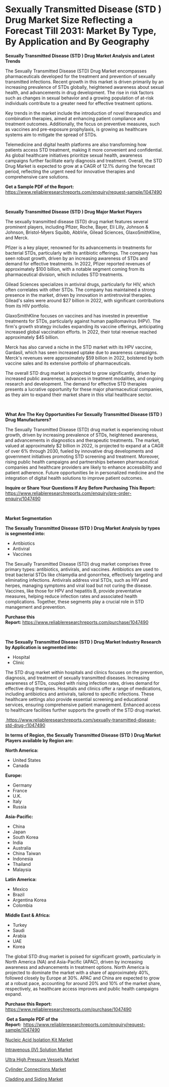 <p><h1>Sexually Transmitted Disease (STD ) Drug Market Size Reflecting a Forecast Till 2031: Market By Type, By Application and By Geography</h1></p><p><strong>Sexually Transmitted Disease (STD ) Drug Market Analysis and Latest Trends</strong></p>
<p><p>The Sexually Transmitted Disease (STD) Drug Market encompasses pharmaceuticals developed for the treatment and prevention of sexually transmitted infections. Recent growth in this market is driven primarily by an increasing prevalence of STDs globally, heightened awareness about sexual health, and advancements in drug development. The rise in risk factors such as changes in sexual behavior and a growing population of at-risk individuals contribute to a greater need for effective treatment options.</p><p>Key trends in the market include the introduction of novel therapeutics and combination therapies, aimed at enhancing patient compliance and treatment outcomes. Additionally, the focus on preventive measures, such as vaccines and pre-exposure prophylaxis, is growing as healthcare systems aim to mitigate the spread of STDs.</p><p>Telemedicine and digital health platforms are also transforming how patients access STD treatment, making it more convenient and confidential. As global healthcare initiatives prioritize sexual health, awareness campaigns further facilitate early diagnosis and treatment. Overall, the STD Drug Market is expected to grow at a CAGR of 12.1% during the forecast period, reflecting the urgent need for innovative therapies and comprehensive care solutions.</p></p>
<p><strong>Get a Sample PDF of the Report:&nbsp;</strong> <a href="https://www.reliableresearchreports.com/enquiry/request-sample/1047490?utm_campaign=8&utm_medium=2&utm_source=Github&utm_content=ia&utm_term=26122024&utm_id=sexually-transmitted-disease-std-drug">https://www.reliableresearchreports.com/enquiry/request-sample/1047490</a></p>
<p>&nbsp;</p>
<p><strong>Sexually Transmitted Disease (STD ) Drug Major Market Players</strong></p>
<p><p>The sexually transmitted disease (STD) drug market features several prominent players, including Pfizer, Roche, Bayer, Eli Lilly, Johnson & Johnson, Bristol-Myers Squibb, AbbVie, Gilead Sciences, GlaxoSmithKline, and Merck. </p><p>Pfizer is a key player, renowned for its advancements in treatments for bacterial STDs, particularly with its antibiotic offerings. The company has seen robust growth, driven by an increasing awareness of STDs and demand for effective treatments. In 2022, Pfizer reported revenues of approximately $100 billion, with a notable segment coming from its pharmaceutical division, which includes STD treatments.</p><p>Gilead Sciences specializes in antiviral drugs, particularly for HIV, which often correlates with other STDs. The company has maintained a strong presence in the market, driven by innovation in antiretroviral therapies. Gilead's sales were around $27 billion in 2022, with significant contributions from its HIV portfolio.</p><p>GlaxoSmithKline focuses on vaccines and has invested in preventive treatments for STDs, particularly against human papillomavirus (HPV). The firm's growth strategy includes expanding its vaccine offerings, anticipating increased global vaccination efforts. In 2022, their total revenue reached approximately $45 billion.</p><p>Merck has also carved a niche in the STD market with its HPV vaccine, Gardasil, which has seen increased uptake due to awareness campaigns. Merck's revenues were approximately $59 billion in 2022, bolstered by both vaccine sales and its extensive portfolio of pharmaceuticals.</p><p>The overall STD drug market is projected to grow significantly, driven by increased public awareness, advances in treatment modalities, and ongoing research and development. The demand for effective STD therapies presents a lucrative opportunity for these major pharmaceutical companies, as they aim to expand their market share in this vital healthcare sector.</p></p>
<p>&nbsp;</p>
<p><strong>What Are The Key Opportunities For Sexually Transmitted Disease (STD ) Drug Manufacturers?</strong></p>
<p><p>The Sexually Transmitted Disease (STD) drug market is experiencing robust growth, driven by increasing prevalence of STDs, heightened awareness, and advancements in diagnostics and therapeutic treatments. The market, valued at approximately $2 billion in 2022, is projected to expand at a CAGR of over 6% through 2030, fueled by innovative drug developments and government initiatives promoting STD screening and treatment. Moreover, rising public health campaigns and partnerships between pharmaceutical companies and healthcare providers are likely to enhance accessibility and patient adherence. Future opportunities lie in personalized medicine and the integration of digital health solutions to improve patient outcomes.</p></p>
<p><strong>Inquire or Share Your Questions If Any Before Purchasing This Report:</strong> <a href="https://www.reliableresearchreports.com/enquiry/pre-order-enquiry/1047490?utm_campaign=8&utm_medium=2&utm_source=Github&utm_content=ia&utm_term=26122024&utm_id=sexually-transmitted-disease-std-drug">https://www.reliableresearchreports.com/enquiry/pre-order-enquiry/1047490</a></p>
<p>&nbsp;</p>
<p><strong>Market Segmentation</strong></p>
<p><strong>The Sexually Transmitted Disease (STD ) Drug Market Analysis by types is segmented into:</strong></p>
<p><ul><li>Antibiotics</li><li>Antiviral</li><li>Vaccines</li></ul></p>
<p><p>The Sexually Transmitted Disease (STD) drug market comprises three primary types: antibiotics, antivirals, and vaccines. Antibiotics are used to treat bacterial STDs like chlamydia and gonorrhea, effectively targeting and eliminating infections. Antivirals address viral STDs, such as HIV and herpes, managing symptoms and viral load but not curing the disease. Vaccines, like those for HPV and hepatitis B, provide preventative measures, helping reduce infection rates and associated health complications. Together, these segments play a crucial role in STD management and prevention.</p></p>
<p><strong>Purchase this Report:&nbsp;</strong><a href="https://www.reliableresearchreports.com/purchase/1047490?utm_campaign=8&utm_medium=2&utm_source=Github&utm_content=ia&utm_term=26122024&utm_id=sexually-transmitted-disease-std-drug">https://www.reliableresearchreports.com/purchase/1047490</a></p>
<p>&nbsp;</p>
<p><strong>The Sexually Transmitted Disease (STD ) Drug Market Industry Research by Application is segmented into:</strong></p>
<p><ul><li>Hospital</li><li>Clinic</li></ul></p>
<p><p>The STD drug market within hospitals and clinics focuses on the prevention, diagnosis, and treatment of sexually transmitted diseases. Increasing awareness of STDs, coupled with rising infection rates, drives demand for effective drug therapies. Hospitals and clinics offer a range of medications, including antibiotics and antivirals, tailored to specific infections. These healthcare settings also provide essential screening and educational services, ensuring comprehensive patient management. Enhanced access to healthcare facilities further supports the growth of the STD drug market.</p></p>
<p><a href="https://www.reliableresearchreports.com/sexually-transmitted-disease-std-drug-r1047490?utm_campaign=8&utm_medium=2&utm_source=Github&utm_content=ia&utm_term=26122024&utm_id=sexually-transmitted-disease-std-drug">&nbsp;https://www.reliableresearchreports.com/sexually-transmitted-disease-std-drug-r1047490</a></p>
<p><strong>In terms of Region, the Sexually Transmitted Disease (STD ) Drug Market Players available by Region are:</strong></p>
<p>
    <p> <strong> North America: </strong>
        <ul>
            <li>United States</li>
            <li>Canada</li>
        </ul>
        </p> 
    <p> <strong> Europe: </strong>
        <ul>
            <li>Germany</li>
            <li>France</li>
            <li>U.K.</li>
            <li>Italy</li>
            <li>Russia</li>
        </ul>
        </p> 
    <p> <strong> Asia-Pacific: </strong>
        <ul>
            <li>China</li>
            <li>Japan</li>
            <li>South Korea</li>
            <li>India</li>
            <li>Australia</li>
            <li>China Taiwan</li>
            <li>Indonesia</li>
            <li>Thailand</li>
            <li>Malaysia</li>
        </ul>
        </p> 
    <p> <strong> Latin America: </strong>
        <ul>
            <li>Mexico</li>
            <li>Brazil</li>
            <li>Argentina Korea</li>
            <li>Colombia</li>
        </ul>
        </p> 
    <p> <strong> Middle East & Africa: </strong>
        <ul>
            <li>Turkey</li>
            <li>Saudi</li>
            <li>Arabia</li>
            <li>UAE</li>
            <li>Korea</li>
        </ul>
    </p>
    </p>
<p><p>The global STD drug market is poised for significant growth, particularly in North America (NA) and Asia-Pacific (APAC), driven by increasing awareness and advancements in treatment options. North America is projected to dominate the market with a share of approximately 40%, followed closely by Europe at 30%. APAC and China are expected to grow at a robust pace, accounting for around 20% and 10% of the market share, respectively, as healthcare access improves and public health campaigns expand.</p></p>
<p><strong>Purchase this Report: </strong><a href="https://www.reliableresearchreports.com/purchase/1047490?utm_campaign=8&utm_medium=2&utm_source=Github&utm_content=ia&utm_term=26122024&utm_id=sexually-transmitted-disease-std-drug">https://www.reliableresearchreports.com/purchase/1047490</a></p>
<p>&nbsp;<strong>Get a Sample PDF of the Report:&nbsp;&nbsp;</strong><a href="https://www.reliableresearchreports.com/enquiry/request-sample/1047490?utm_campaign=8&utm_medium=2&utm_source=Github&utm_content=ia&utm_term=26122024&utm_id=sexually-transmitted-disease-std-drug">https://www.reliableresearchreports.com/enquiry/request-sample/1047490</a></p>
<p><strong></strong></p>
<p><p><a href="https://www.linkedin.com/pulse/market-leaders-laggards-global-nucleic-acid-isolation-kit-trends-ft5zc?utm_campaign=8&utm_medium=2&utm_source=Github&utm_content=ia&utm_term=26122024&utm_id=sexually-transmitted-disease-std-drug">Nucleic Acid Isolation Kit Market</a></p><p><a href="https://github.com/mcfred89/Market-Research-Report-List-1/blob/main/intravenous-iv-solution-market.md?utm_campaign=8&utm_medium=2&utm_source=Github&utm_content=ia&utm_term=26122024&utm_id=sexually-transmitted-disease-std-drug">Intravenous (IV) Solution Market</a></p><p><a href="https://www.linkedin.com/pulse/global-ultra-high-pressure-vessels-marketacomprehensive-analysis-0s7we?utm_campaign=8&utm_medium=2&utm_source=Github&utm_content=ia&utm_term=26122024&utm_id=sexually-transmitted-disease-std-drug">Ultra High Pressure Vessels Market</a></p><p><a href="https://www.linkedin.com/pulse/cylinder-connections-market-analysis-latest-marketing-trends-0qpxe?utm_campaign=8&utm_medium=2&utm_source=Github&utm_content=ia&utm_term=26122024&utm_id=sexually-transmitted-disease-std-drug">Cylinder Connections Market</a></p><p><a href="https://github.com/wileonie19657/Market-Research-Report-List-1/blob/main/cladding-and-siding-market.md?utm_campaign=8&utm_medium=2&utm_source=Github&utm_content=ia&utm_term=26122024&utm_id=sexually-transmitted-disease-std-drug">Cladding and Siding Market</a></p></p>